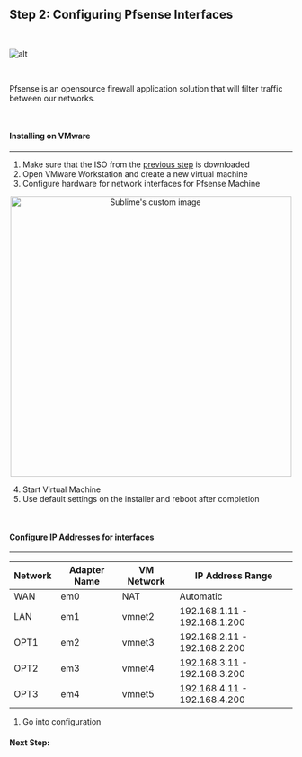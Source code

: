 ## Step 2: Configuring Pfsense Interfaces

<br>

![alt](https://securityaffairs.com/wp-content/uploads/2023/12/1200px-PfSense_logo.png)

<br>

Pfsense is an opensource firewall application solution that will filter traffic between our networks. 

<br>

#### Installing on VMware
---
1. Make sure that the ISO from the [previous step](Step1.md) is downloaded
2. Open VMware Workstation and create a new virtual machine
3. Configure hardware for network interfaces for Pfsense Machine

<p align="center">
  <img src="https://i.imgur.com/iGv60Hp.png" alt="Sublime's custom image" width=500/>
</p>

4. Start Virtual Machine
5. Use default settings on the installer and reboot after completion

<br>

#### Configure IP Addresses for interfaces
---
 
| Network | Adapter Name | VM Network | IP Address Range |
| --- | --- | --- | --- |
| WAN | em0 | NAT | Automatic |
| LAN | em1 | vmnet2 | 192.168.1.11 - 192.168.1.200 |
| OPT1 | em2 | vmnet3 | 192.168.2.11 - 192.168.2.200 |
| OPT2 | em3 | vmnet4 | 192.168.3.11 - 192.168.3.200 |
| OPT3 | em4 | vmnet5 | 192.168.4.11 - 192.168.4.200 |

1. Go into configuration 







#### Next Step: 

